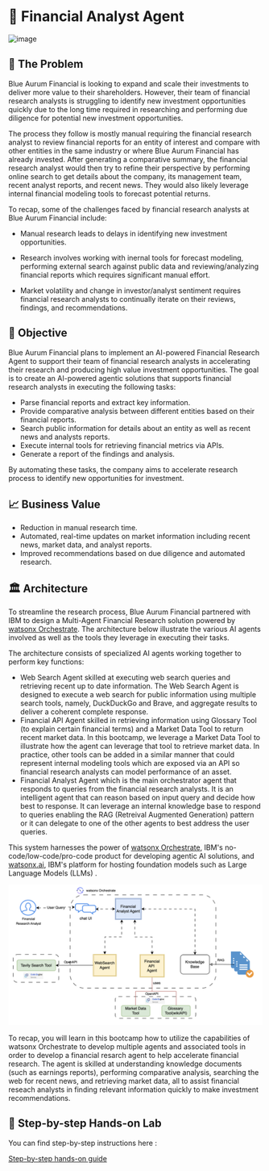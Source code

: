 # 🥇 Financial Analyst Agent

<img width="900" alt="image" src="images/agentic-bootcamp.png">

## 🤔 The Problem

Blue Aurum Financial is looking to expand and scale their investments to deliver more value to their shareholders. However, their team of financial research analysts is struggling to identify new investment opportunities quickly due to the long time required in researching and performing due diligence for potential new investment opportunities. 

The process they follow is mostly manual requiring the financial research analyst to review financial reports for an entity of interest and compare with other entities in the same industry or where Blue Aurum Financial has already invested. After generating a comparative summary, the financial research analyst would then try to refine their perspective by performing online search to get details about the company, its management team, recent analyst reports, and recent news. They would also likely leverage internal financial modeling tools to forecast potential returns. 

To recap, some of the challenges faced by financial research analysts at Blue Aurum Financial include:

- Manual research leads to delays in identifying new investment opportunities.

- Research involves working with inernal tools for forecast modeling, performing external search against public data and reviewing/analyzing financial reports which requires significant manual effort.

- Market volatility and change in investor/analyst sentiment requires financial research analysts to continually iterate on their reviews, findings, and recommendations.

## 🎯 Objective

Blue Aurum Financial plans to implement an AI-powered Financial Research Agent to support their team of financial research analysts in accelerating their research and producing high value investment opportunities. The goal is to create an AI-powered agentic solutions that supports financial research analysts in executing the following tasks:

* Parse financial reports and extract key information.
* Provide comparative analysis between different entities based on their financial reports.
* Search public information for details about an entity as well as recent news and analysts reports.
* Execute internal tools for retrieving financial metrics via APIs.
* Generate a report of the findings and analysis.

By automating these tasks, the company aims to accelerate research process to identify new opportunities for investment.

## 📈 Business Value

* Reduction in manual research time.
* Automated, real-time updates on market information including recent news, market data, and analyst reports.
* Improved recommendations based on due diligence and automated research.

## 🏛 Architecture

To streamline the research process, Blue Aurum Financial partnered with IBM to design a Multi-Agent Financial Research solution powered by [watsonx Orchestrate](https://www.ibm.com/products/watsonx-orchestrate). The architecture below illustrate the various AI agents involved as well as the tools they leverage in executing their tasks. 

The architecture consists of specialized AI agents working together to perform key functions:
  * Web Search Agent skilled at executing web search queries and retrieving recent up to date information. The Web Search Agent is designed to execute a web search for public information using multiple search tools, namely, DuckDuckGo and Brave, and aggregate results to deliver a coherent complete response.
  * Financial API Agent skilled in retrieving information using Glossary Tool (to explain certain financial terms) and a Market Data Tool to return recent market data. In this bootcamp, we leverage a Market Data Tool to illustrate how the agent can leverage that tool to retrieve market data. In practice, other tools can be added in a similar manner that could represent internal modeling tools which are exposed via an API so financial research analysts can model performance of an asset.
  * Financial Analyst Agent which is the main orchestrator agent that responds to queries from the financial research analysts. It is an intelligent agent that can reason based on input query and decide how best to response. It can leverage an internal knowledge base to respond to queries enabling the RAG (Retreival Augmented Generation) pattern or it can delegate to one of the other agents to best address the user queries.

This system harnesses the power of [watsonx Orchestrate](https://www.ibm.com/products/watsonx-orchestrate), IBM's no-code/low-code/pro-code product for developing agentic AI solutions, and [watsonx.ai](https://www.ibm.com/products/watsonx-ai), IBM's platform for hosting foundation models such as Large Language Models (LLMs) .

<img width="900" alt="image" src="images/banking-fra-architecture.png">

To recap, you will learn in this bootcamp how to utilize the capabilities of watsonx Orchestrate to develop multiple agents and associated tools in order to develop a financial resarch agent to help accelerate financial research. The agent is skilled at understanding knowledge documents (such as earnings reports), performing comparative analysis, searching the web for recent news, and retrieving market data, all to assist financial reseach analysts in finding relevant information quickly to make investment recommendations. 

## 📝 Step-by-step Hands-on Lab
You can find step-by-step instructions here :

[Step-by-step hands-on guide](hands-on-lab-banking.md)


